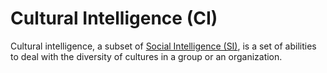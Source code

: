 # Cultural Intelligence (CI)

Cultural intelligence, a subset of [Social Intelligence (SI)](../social-intelligence/README.md#social-intelligence-si), is a set of abilities to deal with the diversity of cultures in a group or an organization.